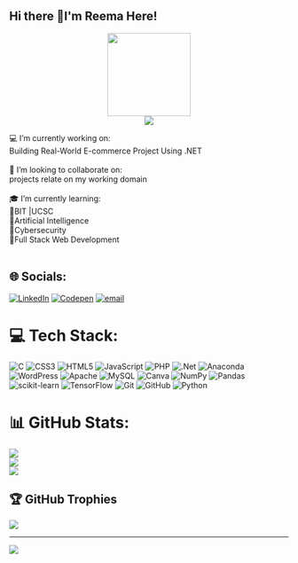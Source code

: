 ## Hi there 👋I'm Reema Here!
<div align="center">
  <img height="150" src="https://media4.giphy.com/media/v1.Y2lkPTc5MGI3NjExN2luM2RoYjIxOGFtandwa2NwYmh1cXZpZjN5NnRqaTRrdTU4emQ2diZlcD12MV9pbnRlcm5hbF9naWZfYnlfaWQmY3Q9cw/WPzXwGe3zvnTINvmT5/giphy.gif"  />
</div>
<div align="center">
  <img src="https://visitor-badge.laobi.icu/badge?page_id=ReemaRifaideen.ReemaRifaideen&"  />
</div>

💻 I’m currently working on:<br>Building Real-World E-commerce Project Using .NET<br><br>🎀 I’m looking to collaborate on:<br>projects relate on my working domain <br><br>🎓 I’m currently learning:<br>🔸BIT |UCSC<br>🔸Artificial Intelligence<br>🔸Cybersecurity<br>🔸Full Stack Web Development<br><br>


## 🌐 Socials:
[![LinkedIn](https://img.shields.io/badge/LinkedIn-%230077B5.svg?logo=linkedin&logoColor=white)](linkedin.com/in/reema-rifaideen-7a580b33b) [![Codepen](https://img.shields.io/badge/Codepen-000000?logo=codepen&logoColor=white)]([https://codepen.io/https://codepen.io/0824/](https://codepen.io/0824/)) [![email](https://img.shields.io/badge/Email-D14836?logo=gmail&logoColor=white)](reemarifaideen.it@gmail.com) 

# 💻 Tech Stack:
![C](https://img.shields.io/badge/c-%2300599C.svg?style=for-the-badge&logo=c&logoColor=white) ![CSS3](https://img.shields.io/badge/css3-%231572B6.svg?style=for-the-badge&logo=css3&logoColor=white) ![HTML5](https://img.shields.io/badge/html5-%23E34F26.svg?style=for-the-badge&logo=html5&logoColor=white) ![JavaScript](https://img.shields.io/badge/javascript-%23323330.svg?style=for-the-badge&logo=javascript&logoColor=%23F7DF1E) ![PHP](https://img.shields.io/badge/php-%23777BB4.svg?style=for-the-badge&logo=php&logoColor=white) ![.Net](https://img.shields.io/badge/.NET-5C2D91?style=for-the-badge&logo=.net&logoColor=white) ![Anaconda](https://img.shields.io/badge/Anaconda-%2344A833.svg?style=for-the-badge&logo=anaconda&logoColor=white) ![WordPress](https://img.shields.io/badge/WordPress-%23117AC9.svg?style=for-the-badge&logo=WordPress&logoColor=white) ![Apache](https://img.shields.io/badge/apache-%23D42029.svg?style=for-the-badge&logo=apache&logoColor=white) ![MySQL](https://img.shields.io/badge/mysql-4479A1.svg?style=for-the-badge&logo=mysql&logoColor=white) ![Canva](https://img.shields.io/badge/Canva-%2300C4CC.svg?style=for-the-badge&logo=Canva&logoColor=white) ![NumPy](https://img.shields.io/badge/numpy-%23013243.svg?style=for-the-badge&logo=numpy&logoColor=white) ![Pandas](https://img.shields.io/badge/pandas-%23150458.svg?style=for-the-badge&logo=pandas&logoColor=white) ![scikit-learn](https://img.shields.io/badge/scikit--learn-%23F7931E.svg?style=for-the-badge&logo=scikit-learn&logoColor=white) ![TensorFlow](https://img.shields.io/badge/TensorFlow-%23FF6F00.svg?style=for-the-badge&logo=TensorFlow&logoColor=white) ![Git](https://img.shields.io/badge/git-%23F05033.svg?style=for-the-badge&logo=git&logoColor=white) ![GitHub](https://img.shields.io/badge/github-%23121011.svg?style=for-the-badge&logo=github&logoColor=white) ![Python](https://img.shields.io/badge/python-3670A0?style=for-the-badge&logo=python&logoColor=ffdd54)
# 📊 GitHub Stats:
![](https://github-readme-stats.vercel.app/api?username=ReemaRifaideen&theme=rose&hide_border=false&include_all_commits=false&count_private=false)<br/>
![](https://nirzak-streak-stats.vercel.app/?user=ReemaRifaideen&theme=rose&hide_border=false)<br/>
![](https://github-readme-stats.vercel.app/api/top-langs/?username=ReemaRifaideen&theme=rose&hide_border=false&include_all_commits=false&count_private=false&layout=compact)

## 🏆 GitHub Trophies
![](https://github-profile-trophy.vercel.app/?username=ReemaRifaideen&theme=neon&no-frame=false&no-bg=false&margin-w=4)

---
[![](https://visitcount.itsvg.in/api?id=ReemaRifaideen&icon=6&color=10)](https://visitcount.itsvg.in)

<!-- Proudly created with GPRM ( https://gprm.itsvg.in ) -->

